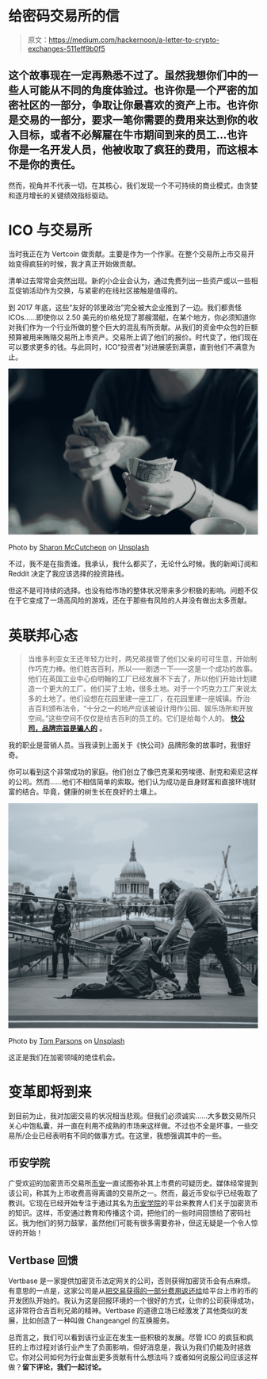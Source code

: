# 给密码交易所的信

> 原文：<https://medium.com/hackernoon/a-letter-to-crypto-exchanges-511eff9b0f5>

## 这个故事现在一定再熟悉不过了。虽然我想你们中的一些人可能从不同的角度体验过。也许你是一个严密的加密社区的一部分，争取让你最喜欢的资产上市。也许你是交易的一部分，要求一笔你需要的费用来达到你的收入目标，或者不必解雇在牛市期间到来的员工…也许你是一名开发人员，他被收取了疯狂的费用，而这根本不是你的责任。

然而，视角并不代表一切。在其核心，我们发现一个不可持续的商业模式，由贪婪和逐月增长的关键绩效指标驱动。

# ICO 与交易所

当时我正在为 Vertcoin 做贡献。主要是作为一个作家。在整个交易所上市交易开始变得疯狂的时候，我才真正开始做贡献。

清单过去常常会突然出现。新的小企业会认为，通过免费列出一些资产或以一些相互促销活动作为交换，与紧密的在线社区接触是值得的。

到 2017 年底，这些“友好的邻里政治”完全被大企业推到了一边。我们都责怪 ICOs……即使你以 2.50 美元的价格兑现了那艘潜艇，在某个地方，你必须知道你对我们作为一个行业所做的整个巨大的混乱有所贡献。从我们的资金中众包的巨额预算被用来贿赂交易所上市资产。交易所上调了他们的报价。时代变了，他们现在可以要求更多的钱。与此同时，ICO“投资者”对进展感到满意，直到他们不满意为止。

![](img/b10f7149daee4f903f134cc57db58a7e.png)

Photo by [Sharon McCutcheon](https://unsplash.com/photos/-8a5eJ1-mmQ?utm_source=unsplash&utm_medium=referral&utm_content=creditCopyText) on [Unsplash](https://unsplash.com/search/photos/exchanges?utm_source=unsplash&utm_medium=referral&utm_content=creditCopyText)

不过，我不是在指责谁。我承认，我什么都买了，无论什么时候。我的新闻订阅和 Reddit 决定了我应该选择的投资路线。

但这不是可持续的选择。也没有给市场的整体状况带来多少积极的影响。问题不仅在于它变成了一场高风险的游戏，还在于那些有风险的人并没有做出太多贡献。

# 英联邦心态

> 当维多利亚女王还年轻力壮时，两兄弟接管了他们父亲的可可生意，开始制作巧克力棒。他们姓吉百利，所以——剧透一下——这是一个成功的故事。他们在英国工业中心伯明翰的工厂已经发展不下去了，所以他们开始计划建造一个更大的工厂。他们买了土地，很多土地。对于一个巧克力工厂来说太多的土地了。他们设想在花园里建一座工厂，在花园里建一座城镇。乔治·吉百利颁布法令，“十分之一的地产应该被设计用作公园、娱乐场所和开放空间。”这些空间不仅仅是给吉百利的员工的。它们是给每个人的。 [**快公司，品牌宗旨是骗人的**](https://www.fastcompany.com/90293137/brand-purpose-is-a-lie) **。**

我的职业是营销人员。当我读到上面关于《快公司》品牌形象的故事时，我很好奇。

你可以看到这个非常成功的家庭。他们创立了像巴克莱和劳埃德、耐克和索尼这样的公司。然而……他们不相信简单的索取。他们认为成功是自身财富和直接环境财富的结合。毕竟，健康的树生长在良好的土壤上。

![](img/bc8913119143bb6d4637f98071873cc3.png)

Photo by [Tom Parsons](https://unsplash.com/photos/pVmjvK44Dao?utm_source=unsplash&utm_medium=referral&utm_content=creditCopyText) on [Unsplash](https://unsplash.com/search/photos/kind?utm_source=unsplash&utm_medium=referral&utm_content=creditCopyText)

这正是我们在加密领域的绝佳机会。

# 变革即将到来

到目前为止，我对加密交易的状况相当悲观。但我们必须诚实……大多数交易所只关心中饱私囊，并一直在利用不成熟的市场来这样做。不过也不全是坏事，一些交易所/企业已经表明有不同的做事方式。在这里，我想强调其中的一些。

## **币安学院**

广受欢迎的加密货币交易所[币安](https://www.binance.com/en)一直试图弥补其上市费的可疑历史。媒体经常提到该公司，称其为上市收费高得离谱的交易所之一。然而，最近币安似乎已经吸取了教训。它现在已经开始专注于通过其名为[币安学院](https://www.binance.vision)的平台来教育人们关于加密货币的知识。这样，币安通过教育和传播这个词，把他们的一些时间回馈给了密码社区。我为他们的努力鼓掌，虽然他们可能有很多需要弥补，但这无疑是一个令人惊讶的开始！

## **Vertbase 回馈**

Vertbase 是一家提供加密货币法定网关的公司，否则获得加密货币会有点麻烦。有意思的一点是，这家公司是从[把交易获得的一部分费用返还给](https://www.vertbase.com/giving-back/)给平台上市的币的开发团队开始的。我认为这是回报环境的一个很好的方式，让你的公司获得成功，这非常符合吉百利兄弟的精神。Vertbase 的道德立场已经激发了其他类似的发展，比如创造了一种叫做 Changeangel 的互换服务。

总而言之，我们可以看到该行业正在发生一些积极的发展。尽管 ICO 的疯狂和疯狂的上市过程对该行业产生了负面影响，但好消息是，我认为我们仍能及时拯救它。你对公司如何为行业做出更多贡献有什么想法吗？或者如何说服公司应该这样做？**留下评论，我们一起讨论。**
